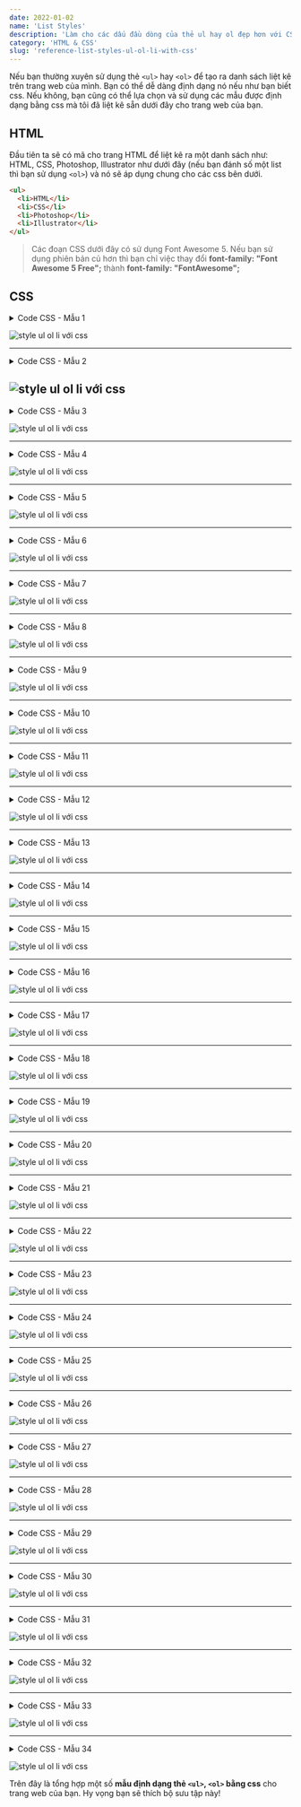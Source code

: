 ```yaml
---
date: 2022-01-02
name: 'List Styles'
description: 'Làm cho các dấu đầu dòng của thẻ ul hay ol đẹp hơn với CSS'
category: 'HTML & CSS'
slug: 'reference-list-styles-ul-ol-li-with-css'
---
```


Nếu bạn thường xuyên sử dụng thẻ `<ul>` hay `<ol>` để tạo ra danh sách liệt kê trên trang web của mình. Bạn có thể dễ dàng định dạng nó nếu như bạn biết css. Nếu không, bạn cũng có thể lựa chọn và sử dụng các mẫu được định dạng bằng css mà tôi đã liệt kê sẵn dưới đây cho trang web của bạn.

## HTML
Đầu tiên ta sẽ có mã cho trang HTML để liệt kê ra một danh sách như: HTML, CSS, Photoshop, Illustrator như dưới đây (nếu bạn đánh số một list thì bạn sử dụng `<ol>`) và nó sẽ áp dụng chung cho các css bên dưới.
```html
<ul>
  <li>HTML</li>
  <li>CSS</li>
  <li>Photoshop</li>
  <li>Illustrator</li>
</ul>
```

> Các đoạn CSS dưới đây có sử dụng Font Awesome 5. Nếu bạn sử dụng phiên bản củ hơn thì bạn chỉ việc thay đổi **font-family: "Font Awesome 5 Free";** thành **font-family: "FontAwesome";**

## CSS

<details><summary>Code CSS - Mẫu 1</summary>

```css
ul, ol {
  background: #fcfcfc;
  padding: 0.5em 0.5em 0.5em 2em;
  border: solid 3px gray;
}

ul li, ol li {
  line-height: 1.5;
  padding: 0.5em 0;
}
```
</details>

![style ul ol li với css](./list-ul-ol-style-1 'List style - Template 1')

---
<details><summary>Code CSS - Mẫu 2</summary>

```css
ul, ol {
  color: #668ad8;
  border: dashed 2px #668ad8;
  background: #f1f8ff; 
  padding: 0.5em 0.5em 0.5em 2em;
}

ul li, ol li {
  line-height: 1.5;
  padding: 0.5em 0;
}
```
</details>

![style ul ol li với css](./list-ul-ol-style-2-1 'List style - Template 2')
---
<details><summary>Code CSS - Mẫu 3</summary>

```css
ul, ol {
  color: #668ad8; 
  border: double 5px #668ad8;
  background: #f1f8ff; 
  padding: 0.5em 0.5em 0.5em 2em;
}

ul li, ol li {
  line-height: 1.5;
  padding: 0.5em 0;
}
```
</details>

![style ul ol li với css](./list-ul-ol-style-2-2 'List style - Template 3')

---
<details><summary>Code CSS - Mẫu 4</summary>

```css
ul, ol {
  color: #1e366a;
  border-top: solid #1e366a 1px;
  border-bottom: solid #1e366a 1px;
  padding: 0.5em 0 0.5em 1.5em;
}

ul li, ol li {
  line-height: 1.5;
  padding: 0.5em 0;
}
```
</details>

![style ul ol li với css](./list-ul-ol-style-3 'List style - Template 4')

---
<details><summary>Code CSS - Mẫu 5</summary>

```css
ul, ol {
  color: #1e366a;
  border: dotted #1e366a 1px;
  padding: 0.5em 0.5em 0.5em 2em;
}

ul li, ol li {
  line-height: 1.5;
  padding: 0.5em 0;
}
```
</details>

![style ul ol li với css](./list-ul-ol-style-4 'List style - Template 5')

---
<details><summary>Code CSS - Mẫu 6</summary>

```css
ul, ol {
  background: #fffcf4;
  border-radius :8px;
  box-shadow :0px 0px 5px silver;
  padding: 0.5em 0.5em 0.5em 2em;
}
ul li, ol li {
  line-height: 1.5;
  padding: 0.5em 0;
}
```
</details>

![style ul ol li với css](./list-ul-ol-style-5-1 'List style - Template 6')

---
<details><summary>Code CSS - Mẫu 7</summary>

```css
ul, ol {
  background: #dadada;
  border-radius :8px;
  box-shadow :0px 0px 5px silver;
  padding: 0.5em 0.5em 0.5em 2em;
}
ul li, ol li {
  line-height: 1.5;
  padding: 0.5em 0;
}
```
</details>

![style ul ol li với css](./list-ul-ol-style-5-2 'List style - Template 7')

---
<details><summary>Code CSS - Mẫu 8</summary>

```css
ul, ol {
  background: #fffde8;
  box-shadow: 0px 0px 0px 10px #fffde8;
  border: dashed 2px #ffb03f;
  border-radius: 9px;
  margin-left: 10px;
  margin-right: 10px;
  padding: 0.5em 0.5em 0.5em 2em;
}

ul li, ol li {
  line-height: 1.5;
  padding: 0.5em 0;
}
```
</details>

![style ul ol li với css](./list-ul-ol-style-6-1 'List style - Template 8')

---
<details><summary>Code CSS - Mẫu 9</summary>

```css
ul, ol {
  background: #f1f8ff;
  box-shadow: 0px 0px 0px 10px #f1f8ff;
  border: dashed 2px #668ad8;
  border-radius: 9px;
  margin-left: 10px;
  margin-right: 10px;
  padding: 0.5em 0.5em 0.5em 2em;
}

ul li, ol li {
  line-height: 1.5;
  padding: 0.5em 0;
}
```
</details>

![style ul ol li với css](./list-ul-ol-style-6-2 'List style - Template 9')

---
<details><summary>Code CSS - Mẫu 10</summary>

```css
ul, ol {
  padding: 0;
  position: relative;
}

ul li, ol li {
  color: #2d8fdd;
  border-left: solid 6px #2d8fdd;
  background: #f1f8ff;
  margin-bottom: 3px;
   line-height: 1.5;
  padding: 0.5em;
  list-style-type: none!important;
}
```
</details>

![style ul ol li với css](./list-ul-ol-style-7-1 'List style - Template 10')

---
<details><summary>Code CSS - Mẫu 11</summary>

```css
ul, ol {
  padding: 0;
  position: relative;
}

ul li, ol li {
  color: black;
  border-left: solid 8px orange;
  background: whitesmoke;
  margin-bottom: 5px;
  line-height: 1.5;
  border-radius: 0 15px 15px 0;
  padding: 0.5em;
  list-style-type: none!important;
}
```
</details>

![style ul ol li với css](./list-ul-ol-style-7-2 'List style - Template 11')

---
<details><summary>Code CSS - Mẫu 12</summary>

```css
ul {
  padding: 0;
}

ul li, ol li {
  color: #404040;
  border-left: solid 6px #1fa67a;
  border-bottom: solid 2px #dadada;
  background: whitesmoke;
  margin-bottom: 5px;
  line-height: 1.5;
  padding: 0.5em;
  list-style-type: none!important;
  font-weight: bold;
}
```
</details>

![style ul ol li với css](./list-ul-ol-style-7-3 'List style - Template 12')

---
<details><summary>Code CSS - Mẫu 13</summary>

```css
ul, ol {
  padding: 0;
}

ul li {
  position: relative;
  list-style-type: none!important;
  padding: 0.5em 0.5em 0.5em 0.5em;
  margin-bottom: 5px;
  line-height: 1.5;
  background: #dbebf8;
  vertical-align: middle;
  color: #505050;
  border-radius: 15px 0px 0px 15px;
}

ul li:before{ 
  display:inline-block; 
  vertical-align: middle;

  content:'';
  width:1em;
  height: 1em;
  background: #fff;
  border-radius: 50%;
  margin-right: 8px;
}
```
</details>

![style ul ol li với css](./list-ul-ol-style-8 'List style - Template 13')

---
<details><summary>Code CSS - Mẫu 14</summary>

```css
ul {
  border: solid 2px skyblue;
  border-radius: 5px;
  padding: 0.5em 1em 0.5em 2.3em;
  position: relative;
}

ul li {
  line-height: 1.5;
  padding: 0.5em 0;
  list-style-type: none!important;
}

ul li:before {
  font-family: "Font Awesome 5 Free";
  content: "\f138";/
  position: absolute;
  left : 1em;
  color: skyblue;
}
```
</details>

![style ul ol li với css](./2-1-list-ul-ol-style 'List style - Template 14')

---
<details><summary>Code CSS - Mẫu 15</summary>

```css
ul {
  border: solid 2px skyblue;
  padding: 0.5em 1em 0.5em 2.3em;
  position: relative;
}

ul li {
  line-height: 1.5;
  padding: 0.5em 0;
  list-style-type: none!important;
}

ul li:before {
  
  font-family: "Font Awesome 5 Free";
  content: "\f075";
  position: absolute;
  left : 1em;
  color: skyblue; 
}
```
</details>

![style ul ol li với css](./2-2-list-ul-ol-style 'List style - Template 15')

---
<details><summary>Code CSS - Mẫu 16</summary>

```css
ul {
  border: solid 2px #ffb03f;
  padding: 0.5em 1em 0.5em 2.3em;
  position: relative;
}

ul li {
  line-height: 1.5;
  padding: 0.5em 0;
  list-style-type: none!important;
}

ul li:before {
  font-family: "Font Awesome 5 Free";
  content: "\f00c";
  position: absolute;
  left : 1em; 
  color: #ffb03f; 
}
```
</details>

![style ul ol li với css](./2-3-list-ul-ol-style 'List style - Template 16')

---
<details><summary>Code CSS - Mẫu 17</summary>

```css
ul {
  border: double 4px #21b384;
  padding: 0.5em 1em 0.5em 2.3em;
  position: relative;
}
ul li {
  line-height: 1.5;
  padding: 0.5em 0;
  list-style-type: none!important;
}
ul li:before {
  font-family: "Font Awesome 5 Free";
  content: "\f0a4";
  position: absolute;
  left : 1em; 
  color: #21b384; 
}
```
</details>

![style ul ol li với css](./2-4-list-ul-ol-style 'List style - Template 17')

---
<details><summary>Code CSS - Mẫu 18</summary>

```css
ul {
  border: solid 2px #ff938b;
  background: #fffaf1;
  padding: 0.5em 1em 0.5em 2.3em;
  position: relative;
}

ul li {
  line-height: 1.5;
  padding: 0.5em 0;
  list-style-type: none!important;
}

ul li:before {
  font-family: "Font Awesome 5 Free";
  content: "\f1b0";
  position: absolute;
  left : 1em; 
  color: #ff938b; 
}
```
</details>

![style ul ol li với css](./2-5-list-ul-ol-style 'List style - Template 18')

---
<details><summary>Code CSS - Mẫu 19</summary>

```css
ul {
  box-shadow :0px 0px 3px silver;
  border: solid 1px whitesmoke;
  padding: 0.5em 1em 0.5em 2.3em;
  position: relative;
  background: #fafafa;
}

ul li {
  line-height: 1.5;
  padding: 0.5em 0;
  list-style-type: none!important;
}

ul li:before {
  font-family: "Font Awesome 5 Free";
  content: "\f0da";
  position: absolute;
  left : 1em; 
  color: gray; 
}
```
</details>

![style ul ol li với css](./2-6-list-ul-ol-style 'List style - Template 19')

---
<details><summary>Code CSS - Mẫu 20</summary>

```css
ul {
  padding: 0;
  position: relative;
}

ul li {
  line-height: 1.5;
  padding: 0.5em 0.5em 0.5em 1.7em;
  list-style-type: none!important;
  background: -webkit-linear-gradient(top, #whitesmoke 0%, whitesmoke 100%);
  background: linear-gradient(to bottom, whitesmoke 0%, #dadada 100%);
  text-shadow: 1px 1px 1px whitesmoke;
  color: black;
}

ul li:before { 
  font-family: "Font Awesome 5 Free";
  content: "\f138";
  position: absolute;
  left : 0.5em; 
  color: orange; 
}
```
</details>

![style ul ol li với css](./2-7-a-list-ul-ol-style 'List style - Template 20')

---
<details><summary>Code CSS - Mẫu 21</summary>

```css
ul {
  padding: 0;
  position: relative;
}
ul li {
  line-height: 1.5;
  padding: 0.5em 0.5em 0.5em 1.7em;
  list-style-type: none!important;
  background: -webkit-linear-gradient(top, skyblue 0%, #5aade6 100%);
  background: linear-gradient(to bottom, skyblue 0%, #5aade6 100%);
  color: #fff;
}

ul li:before {
  font-family: "Font Awesome 5 Free";
  content: "\f138";
  position: absolute;
  left : 0.5em;
  color: white;
}
```
</details>

![style ul ol li với css](./2-7-b-list-ul-ol-style 'List style - Template 21')

---
<details><summary>Code CSS - Mẫu 22</summary>

```css
ul {
  border: solid 2px #ffb03f;
  padding: 0 0.5em;
  position: relative;
}

ul li {
  line-height: 1.5;
  padding: 0.5em 0 0.5em 1.4em;
  border-bottom: dashed 1px silver;
  list-style-type: none!important;
}

ul li:before {
  font-family: "Font Awesome 5 Free";
  content: "\f138";
  position: absolute;
  left : 0.5em; 
  color: #ffb03f; 
}

ul li:last-of-type {
  border-bottom: none;
}
```
</details>

![style ul ol li với css](./2-8-a-list-ul-ol-style 'List style - Template 22')

---
<details><summary>Code CSS - Mẫu 23</summary>

```css
ul {
  background: whitesmoke;
  padding: 0 0.5em;
  position: relative;
}

ul li {
  line-height: 1.5;
  padding: 0.5em 0 0.5em 1.5em;
  border-bottom: 2px solid white;
  list-style-type: none!important;
}

ul li:before {
  font-family: "Font Awesome 5 Free";
  content: "\f00c";
  position: absolute;
  left : 0.5em; 
  color: #668ad8; 
}

ul li:last-of-type {
  border-bottom: none;
}
```
</details>

![style ul ol li với css](./2-8-b-list-ul-ol-style 'List style - Template 23')

---
<details><summary>Code CSS - Mẫu 24</summary>

```css
ul {
  padding: 0;
  position: relative;
}

ul li {
  color: white;
  background: #81d0cb;
  line-height: 1.5;
  padding: 0.5em 0.5em 0.5em 2em;
  border-bottom: 2px solid white;
  list-style-type: none!important;
  font-weight: bold; 
}

ul li:before {
  font-family: "Font Awesome 5 Free";
  content: "\f14a";
  position: absolute;
  left : 0.5em; 
  color: white; 
}
```
</details>

![style ul ol li với css](./2-9-a-list-ul-ol-style 'List style - Template 24')

---
<details><summary>Code CSS - Mẫu 25</summary>

```css
ul {
  padding: 0;
  position: relative;
}
ul li {
  color: white;
  background   
}
ul li:last-of-type {
  border-bottom: none;
}
```
</details>

![style ul ol li với css](./2-9-b-list-ul-ol-style 'List style - Template 25')

---
<details><summary>Code CSS - Mẫu 26</summary>

```css
ul {
  padding: 0;
}

ul li {
  color: black;
  position:relative;
  background: #f1f8ff;
  line-height: 1.5;
  padding: 0.5em;
  margin-bottom: 4px 
  
}

ul li:before {
  font-family: "Font Awesome 5 Free";
  content: "\f303";
  position: absolute;
  display: block;
  padding: 0.5em;
  width: 1.2em;
  color: white; 
  font-weight: normal;
  text-align: center;
  left 
  
  -webkit-transform: translateY(-50%);
  transform: translateY(-50%);
}
```
</details>

![style ul ol li với css](./2-9-c-list-ul-ol-style 'List style - Template 26')

---
<details><summary>Code CSS - Mẫu 27</summary>

```css
ol {
  counter-reset:number; 
  list-style-type: none!important; 
  padding:0.5em;
  background
}
ol li {
  position: relative;
  padding-left: 30px;
  line-height: 1.5em;
  padding: 0.5em 0.5em 0.5em 
}

ol li:before{
  position: absolute;
  counter-increment: number;
  content: counter(number);

  display:inline-block;
  background: #5c9ee7;
  color: white;
  font-family: 'Avenir','Arial Black','Arial',sans-serif;
  font-weight:bold;
  font-size: 15px;
  border-radius: 50%;
  left: : 25px;
  height: 25px;
  line-height: 25px;
  text-align: center;

  top: 50%;
  -webkit-transform: translateY(-50%);
  transform
}
```
</details>

![style ul ol li với css](./3-1-a-list-ul-ol-style 'List style - Template 27')

---
<details><summary>Code CSS - Mẫu 28</summary>

```css
ol {
  counter-reset:number; 
  list-style-type: none!important; 
  padding: 0.3em 0.8em;
  border: solid 2px 
}
ol li {
  border-bottom: dashed 1px orange;
  position: relative;
  padding: 0.5em 0.5em 0.5em 30px;
  line-height: 
}
ol li:before{
  position: absolute;
  counter-increment: number;
  content: counter(number);

  display:inline-block;
  background: #ffb107;
  color: white;
  font-family: 'Avenir','Arial Black','Arial',sans-serif;
  font-weight:bold;
  font-size: 15px;
  border-radius: 50%;
  left: 0;
  width: 25px;
  height: 25px;
  line-height: 25px;
  text-align: center;

  top: 50%;
  -webkit-transform: translateY(-50%);
  transform: translateY(-50%);
}
ol li:last-of-type {
  border-bottom: none; 
}
```
</details>

![style ul ol li với css](./3-1-b-list-ul-ol-style 'List style - Template 28')

---
<details><summary>Code CSS - Mẫu 29</summary>

```css
ol {
  counter-reset:number; 
  list-style-type: none!important; 
  padding:0.5em;
  border: dashed 1px gray;
}

ol li {
  position: relative;
  line-height: 1.5em;
  padding: 0.5em 0.5em 0.5em 30px;
}

ol li:before{
  position: absolute;
  counter-increment: number;
  content: counter(number);

  display:inline-block;
  background: #74c2f8;
  color: white;
  font-family: 'Avenir','Arial Black','Arial',sans-serif;
  font-weight:bold;
  font-size: 15px;
  left: 0;
  width: 25px;
  height: 25px;
  line-height: 25px;
  text-align: center;

  top: 50%;
  -webkit-transform: translateY(-50%);
  transform: translateY(-50%);
}
```
</details>

![style ul ol li với css](./3-2-a-list-ul-ol-style 'List style - Template 29')

---
<details><summary>Code CSS - Mẫu 30</summary>

```css
ol {
  counter-reset:number;
  list-style-type: none!important;
  padding:0;
}
ol li {
  position: relative;
  padding: 0.5em;
  line-height: 1.5em;
  background: #f1f8ff;
  border-left : solid 35px #5c9ee7;
  margin-bottom: 5px;
}
ol li:before{
  position: absolute;
  counter-increment: number;
  content: counter(number);

  display:inline-block;
  color: white;
  font-family: 'Avenir','Arial Black','Arial',sans-serif;
  font-weight:bold;
  font-size: 15px;
  top: 50%;
  -webkit-transform: translateY(-50%);
  transform: translateY(-50%);
  left: -35px;
  width: 35px;
  height: 1em;
  line-height: 1;
  text-align: center;
}
```
</details>

![style ul ol li với css](./3-2-b-list-ul-ol-style 'List style - Template 30')

---
<details><summary>Code CSS - Mẫu 31</summary>

```css
ol {
  counter-reset:number; 
  list-style-type: none!important; 
  padding:0;
  border-top: solid 2px black;
  border-bottom: solid 2px black;
}
ol li {
  padding: 0.5em 0;
  position: relative;
  padding-left: 1.4em;
  line-height: 1.5em;
}
ol li:before{
  counter-increment: number;
  content: counter(number) ".";
  position: absolute;
  left: 0;
  font-family: 'Bradley Hand','Segoe Script','Segoe Print',sans-serif;
  font-size: 1.3em;
}
```
</details>

![style ul ol li với css](./3-3-list-ul-ol-style 'List style - Template 31')

---
<details><summary>Code CSS - Mẫu 32</summary>

```css
ol {
  counter-reset:number; 
  list-style-type: none!important; 
  padding:0.5em;
  border: solid 2px #5c9ee7;
}
ol li {
  position: relative;
  padding: 0.5em 0.5em 0.5em 35px;
  line-height: 1.5em;
}
ol li:before{
  position: absolute;
  counter-increment: number;
  content: counter(number);

  display:inline-block;
  background: #5c9ee7;
  color: white;
  font-family: 'Avenir','Arial Black','Arial',sans-serif;
  font-weight:bold;
  font-size: 15px;
  border-radius: 50%;
  left: 0;
  width: 25px;
  height: 25px;
  line-height: 25px;
  text-align: center;

  top: 50%;
  -webkit-transform: translateY(-50%);
  transform: translateY(-50%);
}
ol li:after {
  content: '';
  display: block;
  position: absolute;
  left: 20px;
  height: 0;
  width: 0;
  border-top: 7px solid transparent;
  border-bottom: 7px solid transparent;
  border-left: 12px solid #5c9ee7;

  top: 50%;
  -webkit-transform: translateY(-50%);
  transform: translateY(-50%);
}
```
</details>

![style ul ol li với css](./3-4-list-ul-ol-style 'List style - Template 32')

---
<details><summary>Code CSS - Mẫu 33</summary>

```css
ul {
  border: solid 2px #ffb03f;
  padding: 0.5em;
  position: relative;
  margin-top: 2em;
}
ul li {
  line-height: 1.5;
  padding: 0.5em 0 0.5em 1.4em;
  border-bottom: dashed 1px silver;
  list-style-type: none!important;
}
ul li:last-of-type {
  border-bottom: none;
}
ul li:before {
  font-family: "Font Awesome 5 Free";
  content: "\f138";
  position: absolute;
  left : 0.5em; 
  color: #ffb03f; 
}
ul li:after {
  background: #ffb03f;
  color: #fff;
  font-weight: bold;
  position: absolute;
  left: -2px;
  bottom: 100%;
  padding: 1px 7px;
  content: "POINT";
  letter-spacing: 0.05em;
}
```
</details>

![style ul ol li với css](./4-a-list-ul-ol-style 'List style - Template 33')

---
<details><summary>Code CSS - Mẫu 34</summary>

```css
ul {
  border: solid 2px #ffb03f;
  padding: 0.5em 1em 0.5em 2.3em;
  position: relative;
  margin-top: 2em;
}
ul li {
  line-height: 1.5;
  padding: 0.5em 0;
  list-style-type: none!important;
}
ul li:before {
  font-family: "Font Awesome 5 Free";
  content: "\f00c";
  position: absolute;
  left : 1em;
  color: #ffb03f; 
}
ul li:after {
  background: #ffb03f;
  color: #fff;
  font-family: "Font Awesome 5 Free",'Avenir','Arial',sans-serif;
  position: absolute;
  left: -2px;
  bottom: 100%;
  padding: 1px 7px;
  content: '\f0a7  Check';
  letter-spacing: 0.05em;
}
```
</details>

![style ul ol li với css](./4-b-list-ul-ol-style 'List style - Template 34')

Trên đây là tổng hợp một số **mẫu định dạng thẻ `<ul>`, `<ol>` bằng css** cho trang web của bạn. Hy vọng bạn sẽ thích bộ sưu tập này!
